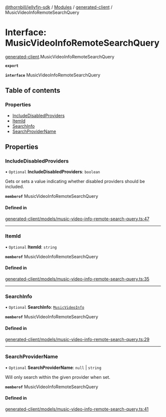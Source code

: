 [@thornbill/jellyfin-sdk](../README.md) / [Modules](../modules.md) / [generated-client](../modules/generated_client.md) / MusicVideoInfoRemoteSearchQuery

# Interface: MusicVideoInfoRemoteSearchQuery

[generated-client](../modules/generated_client.md).MusicVideoInfoRemoteSearchQuery

**`export`**

**`interface`** MusicVideoInfoRemoteSearchQuery

## Table of contents

### Properties

- [IncludeDisabledProviders](generated_client.MusicVideoInfoRemoteSearchQuery.md#includedisabledproviders)
- [ItemId](generated_client.MusicVideoInfoRemoteSearchQuery.md#itemid)
- [SearchInfo](generated_client.MusicVideoInfoRemoteSearchQuery.md#searchinfo)
- [SearchProviderName](generated_client.MusicVideoInfoRemoteSearchQuery.md#searchprovidername)

## Properties

### IncludeDisabledProviders

• `Optional` **IncludeDisabledProviders**: `boolean`

Gets or sets a value indicating whether disabled providers should be included.

**`memberof`** MusicVideoInfoRemoteSearchQuery

#### Defined in

[generated-client/models/music-video-info-remote-search-query.ts:47](https://github.com/thornbill/jellyfin-sdk-typescript/blob/03092f3/src/generated-client/models/music-video-info-remote-search-query.ts#L47)

___

### ItemId

• `Optional` **ItemId**: `string`

**`memberof`** MusicVideoInfoRemoteSearchQuery

#### Defined in

[generated-client/models/music-video-info-remote-search-query.ts:35](https://github.com/thornbill/jellyfin-sdk-typescript/blob/03092f3/src/generated-client/models/music-video-info-remote-search-query.ts#L35)

___

### SearchInfo

• `Optional` **SearchInfo**: [`MusicVideoInfo`](generated_client.MusicVideoInfo.md)

**`memberof`** MusicVideoInfoRemoteSearchQuery

#### Defined in

[generated-client/models/music-video-info-remote-search-query.ts:29](https://github.com/thornbill/jellyfin-sdk-typescript/blob/03092f3/src/generated-client/models/music-video-info-remote-search-query.ts#L29)

___

### SearchProviderName

• `Optional` **SearchProviderName**: ``null`` \| `string`

Will only search within the given provider when set.

**`memberof`** MusicVideoInfoRemoteSearchQuery

#### Defined in

[generated-client/models/music-video-info-remote-search-query.ts:41](https://github.com/thornbill/jellyfin-sdk-typescript/blob/03092f3/src/generated-client/models/music-video-info-remote-search-query.ts#L41)
